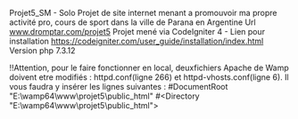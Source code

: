 Projet5_SM - Solo
Projet de site internet menant a promouvoir ma propre activité pro, cours de sport dans la ville de Parana en Argentine
Url www.dromptar.com/projet5
Projet mené via CodeIgniter 4 - Lien pour installation https://codeigniter.com/user_guide/installation/index.html
Version php 7.3.12

!!Attention, pour le faire fonctionner en local, deuxfichiers Apache de Wamp doivent etre modifiés : httpd.conf(ligne 266) et httpd-vhosts.conf(ligne 6). 
Il vous faudra y insérer les lignes suivantes : #DocumentRoot "E:\wamp64\www\projet5\public_html"
                                                #<Directory "E:\wamp64\www\projet5\public_html">
